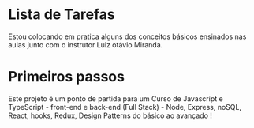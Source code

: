<h1>Lista de Tarefas </h1>
<p>Estou colocando em pratica alguns dos conceitos básicos ensinados nas aulas junto com o instrutor Luiz otávio Miranda.</p>

<h1>Primeiros passos</h1>
Este projeto é um ponto de partida para um Curso de Javascript e TypeScript - front-end e back-end (Full Stack) - Node, Express, noSQL, React, hooks, Redux, Design Patterns do básico ao avançado !</p>
